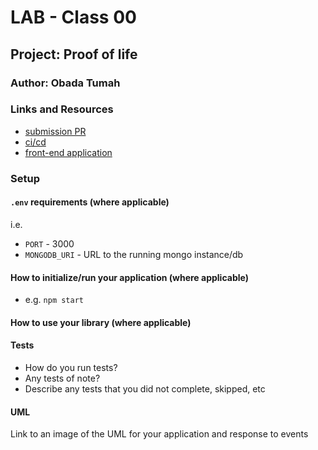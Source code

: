 # LAB - Class 00

## Project: Proof of life

### Author: Obada Tumah

### Links and Resources

- [submission PR](https://github.com/obadatumah-401-advanced-javascript/lab-00/pull/1)
- [ci/cd](https://travis-ci.com/github/obadatumah-401-advanced-javascript/lab-00) 
- [front-end application](https://obada-lab-00.herokuapp.com/) 

### Setup

#### `.env` requirements (where applicable)

i.e.

- `PORT` - 3000
- `MONGODB_URI` - URL to the running mongo instance/db

#### How to initialize/run your application (where applicable)

- e.g. `npm start`

#### How to use your library (where applicable)

#### Tests

- How do you run tests?
- Any tests of note?
- Describe any tests that you did not complete, skipped, etc

#### UML

Link to an image of the UML for your application and response to events

